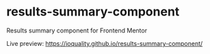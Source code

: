 # results-summary-component
Results summary component for Frontend Mentor

Live preview:
https://ioquality.github.io/results-summary-component/
